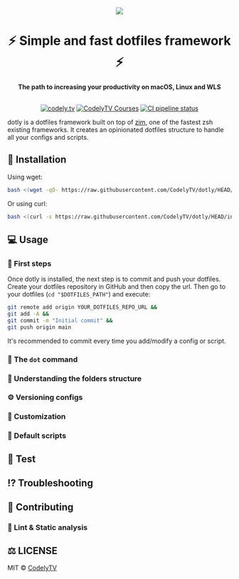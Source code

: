 <div align="center">
  <a href="https://codely.tv">
    <img src="https://user-images.githubusercontent.com/1331435/141520189-90349bbd-3e0f-4200-8b76-f4297be11898.png" />
  </a>
</div>
<div align="center">
  <h1>⚡️ Simple and fast dotfiles framework ⚡️</h1>
  <strong>The path to increasing your productivity on macOS, Linux and WLS</strong>
</div>
<br>
<p align="center">
    <a href="https://github.com/CodelyTV"><img src="https://img.shields.io/badge/CodelyTV-OS-green.svg?style=flat-square" alt="codely.tv"/></a>
    <a href="https://pro.codely.tv"><img src="https://img.shields.io/badge/CodelyTV-PRO-black.svg?style=flat-square" alt="CodelyTV Courses"/></a>
    <a href="https://github.com/CodelyTV/dotly/actions"><img src="https://github.com/CodelyTV/dotly/workflows/CI/badge.svg" alt="CI pipeline status"/></a>
</p>

dotly is a dotfiles framework built on top of [zim](https://github.com/zimfw/zimfw), one of the fastest zsh existing
frameworks. It creates an opinionated dotfiles structure to handle all your configs and scripts.

## 🚀 Installation

Using wget:

```bash
bash <(wget -qO- https://raw.githubusercontent.com/CodelyTV/dotly/HEAD/installer)
```

Or using curl:

```bash
bash <(curl -s https://raw.githubusercontent.com/CodelyTV/dotly/HEAD/installer)
```

## 💻 Usage

### 🚶 First steps

Once dotly is installed, the next step is to commit and push your dotfiles. Create your dotfiles repository in
GitHub and then copy the url. Then go to your dotfiles (`cd "$DOTFILES_PATH"`) and execute:

```bash
git remote add origin YOUR_DOTFILES_REPO_URL &&
git add -A &&
git commit -m "Initial commit" &&
git push origin main
```

It's recommended to commit every time you add/modify a config or script.

### 🌚 The `dot` command

### 🌴 Understanding the folders structure

### ⚙️ Versioning configs

### 🎨 Customization

### 💾 Default scripts

## 🧪 Test

## ⁉️ Troubleshooting

## 🤝 Contributing

### 🔦 Lint & Static analysis

## ⚖️ LICENSE

MIT © [CodelyTV](https://codely.tv)

